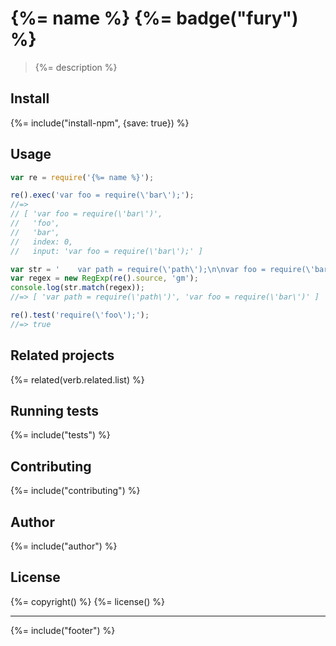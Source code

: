 # {%= name %} {%= badge("fury") %}

> {%= description %}

## Install
{%= include("install-npm", {save: true}) %}

## Usage
```js
var re = require('{%= name %}');

re().exec('var foo = require(\'bar\');');
//=>
// [ 'var foo = require(\'bar\')',
//   'foo',
//   'bar',
//   index: 0,
//   input: 'var foo = require(\'bar\');' ]

var str = '    var path = require(\'path\');\n\nvar foo = require(\'bar\');';
var regex = new RegExp(re().source, 'gm');
console.log(str.match(regex));
//=> [ 'var path = require(\'path\')', 'var foo = require(\'bar\')' ]

re().test('require(\'foo\');');
//=> true
```

## Related projects
{%= related(verb.related.list) %}

## Running tests
{%= include("tests") %}

## Contributing
{%= include("contributing") %}

## Author
{%= include("author") %}

## License
{%= copyright() %}
{%= license() %}

***

{%= include("footer") %}
